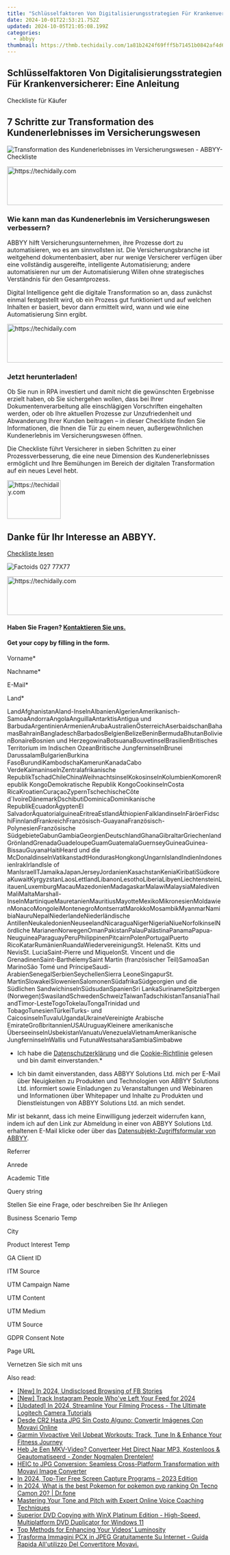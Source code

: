 ```yaml
---
title: "Schlüsselfaktoren Von Digitalisierungsstrategien Für Krankenversicherer: Eine Anleitung"
date: 2024-10-01T22:53:21.752Z
updated: 2024-10-05T21:05:08.199Z
categories:
  - abbyy
thumbnail: https://thmb.techidaily.com/1a81b2424f69fff5b71451b0842af4d68db51d14412d2b2601a20abb71c4f63f.jpg
---
```


## Schlüsselfaktoren Von Digitalisierungsstrategien Für Krankenversicherer: Eine Anleitung

Checkliste für Käufer

## 7 Schritte zur Transformation des Kundenerlebnisses im Versicherungswesen

![Transformation des Kundenerlebnisses im Versicherungswesen - ABBYY-Checkliste](https://static1.abbyy.com/abbyycommedia/32736/27c-7-steps-transform-customer-experience-de-262x340.png)

<!-- affiliate ads begin -->
<a href="https://appsumo.8odi.net/c/5597632/2075476/7443" target="_top" id="2075476">
  <img src="//a.impactradius-go.com/display-ad/7443-2075476" border="0" alt="https://techidaily.com" width="728" height="90"/>
</a>
<img height="0" width="0" src="https://appsumo.8odi.net/i/5597632/2075476/7443" style="position:absolute;visibility:hidden;" border="0" />
<!-- affiliate ads end -->

### Wie kann man das Kundenerlebnis im Versicherungswesen verbessern?

ABBYY hilft Versicherungsunternehmen, ihre Prozesse dort zu automatisieren, wo es am sinnvollsten ist. Die Versicherungsbranche ist weitgehend dokumentenbasiert, aber nur wenige Versicherer verfügen über eine vollständig ausgereifte, intelligente Automatisierung; andere automatisieren nur um der Automatisierung Willen ohne strategisches Verständnis für den Gesamtprozess.

Digital Intelligence geht die digitale Transformation so an, dass zunächst einmal festgestellt wird, ob ein Prozess gut funktioniert und auf welchen Inhalten er basiert, bevor dann ermittelt wird, wann und wie eine Automatisierung Sinn ergibt.

<!-- affiliate ads begin -->
<a href="https://appsumo.8odi.net/c/5597632/2082520/7443" target="_top" id="2082520">
  <img src="//a.impactradius-go.com/display-ad/7443-2082520" border="0" alt="https://techidaily.com" width="728" height="90"/>
</a>
<img height="0" width="0" src="https://appsumo.8odi.net/i/5597632/2082520/7443" style="position:absolute;visibility:hidden;" border="0" />
<!-- affiliate ads end -->

### Jetzt herunterladen!

Ob Sie nun in RPA investiert und damit nicht die gewünschten Ergebnisse erzielt haben, ob Sie sichergehen wollen, dass bei Ihrer Dokumentenverarbeitung alle einschlägigen Vorschriften eingehalten werden, oder ob Ihre aktuellen Prozesse zur Unzufriedenheit und Abwanderung Ihrer Kunden beitragen – in dieser Checkliste finden Sie Informationen, die Ihnen die Tür zu einem neuen, außergewöhnlichen Kundenerlebnis im Versicherungswesen öffnen.

Die Checkliste führt Versicherer in sieben Schritten zu einer Prozessverbesserung, die eine neue Dimension des Kundenerlebnisses ermöglicht und Ihre Bemühungen im Bereich der digitalen Transformation auf ein neues Level hebt.

<!-- affiliate ads begin -->
<a href="https://25home.pxf.io/c/5597632/2148637/16836" target="_top" id="2148637">
  <img src="//a.impactradius-go.com/display-ad/16836-2148637" border="0" alt="https://techidaily.com" width="125" height="90"/>
</a>
<img height="0" width="0" src="https://25home.pxf.io/i/5597632/2148637/16836" style="position:absolute;visibility:hidden;" border="0" />
<!-- affiliate ads end -->

## Danke für Ihr Interesse an ABBYY.

[Checkliste lesen](https://digital.abbyy.com/hubfs/content/checklist-insurance-transform-customer-experience-de.pdf "Checkliste lesen") 

![Factoids 027 77X77](https://static4.abbyy.com/abbyycommedia/31652/factoids-027-77x77.svg)

<!-- affiliate ads begin -->
<a href="https://ephamedtechinc.pxf.io/c/5597632/2137207/26400" target="_top" id="2137207">
  <img src="//a.impactradius-go.com/display-ad/26400-2137207" border="0" alt="https://techidaily.com" width="728" height="90"/>
</a>
<img height="0" width="0" src="https://ephamedtechinc.pxf.io/i/5597632/2137207/26400" style="position:absolute;visibility:hidden;" border="0" />
<!-- affiliate ads end -->

#### Haben Sie Fragen? [Kontaktieren Sie uns.](https://tools.techidaily.com/abbyy/products/)

#### Get your copy by filling in the form.

Vorname\*

Nachname\*

E-Mail\*

Land\*

LandAfghanistanAland-InselnAlbanienAlgerienAmerikanisch-SamoaAndorraAngolaAnguillaAntarktisAntigua und BarbudaArgentinienArmenienArubaAustralienÖsterreichAserbaidschanBahamasBahrainBangladeschBarbadosBelgienBelizeBeninBermudaBhutanBolivienBonaireBosnien und HerzegowinaBotsuanaBouvetinselBrasilienBritisches Territorium im Indischen OzeanBritische JungferninselnBrunei DarussalamBulgarienBurkina FasoBurundiKambodschaKamerunKanadaCabo VerdeKaimaninselnZentralafrikanische RepublikTschadChileChinaWeihnachtsinselKokosinselnKolumbienKomorenRepublik KongoDemokratische Republik KongoCookinselnCosta RicaKroatienCuraçaoZypernTschechischeCôte d\`IvoireDänemarkDschibutiDominicaDominikanische RepublikEcuadorÄgyptenEl SalvadorÄquatorialguineaEritreaEstlandÄthiopienFalklandinselnFäröerFidschiFinnlandFrankreichFranzösisch-GuayanaFranzösisch-PolynesienFranzösische SüdgebieteGabunGambiaGeorgienDeutschlandGhanaGibraltarGriechenlandGrönlandGrenadaGuadeloupeGuamGuatemalaGuernseyGuineaGuinea-BissauGuyanaHaitiHeard und die McDonaldinselnVatikanstadtHondurasHongkongUngarnIslandIndienIndonesienIrakIrlandIsle of ManIsraelITJamaikaJapanJerseyJordanienKasachstanKeniaKiribatiSüdkoreaKuwaitKyrgyzstanLaosLettlandLibanonLesothoLiberiaLibyenLiechtensteinLitauenLuxemburgMacauMazedonienMadagaskarMalawiMalaysiaMaledivenMaliMaltaMarshall-InselnMartiniqueMauretanienMauritiusMayotteMexikoMikronesienMoldawienMonacoMongoleiMontenegroMontserratMarokkoMosambikMyanmarNamibiaNauruNepalNiederlandeNiederländische AntillenNeukaledonienNeuseelandNicaraguaNigerNigeriaNiueNorfolkinselNördliche MarianenNorwegenOmanPakistanPalauPalästinaPanamaPapua-NeuguineaParaguayPeruPhilippinenPitcairnPolenPortugalPuerto RicoKatarRumänienRuandaWiedervereinigungSt. HelenaSt. Kitts und NevisSt. LuciaSaint-Pierre und MiquelonSt. Vincent und die GrenadinenSaint-BarthélemySaint Martin (französischer Teil)SamoaSan MarinoSão Tomé und PríncipeSaudi-ArabienSenegalSerbienSeychellenSierra LeoneSingapurSt. MartinSlowakeiSlowenienSalomonenSüdafrikaSüdgeorgien und die Südlichen SandwichinselnSüdsudanSpanienSri LankaSurinameSpitzbergen (Norwegen)SwasilandSchwedenSchweizTaiwanTadschikistanTansaniaThailandTimor-LesteTogoTokelauTongaTrinidad und TobagoTunesienTürkeiTurks- und CaicosinselnTuvaluUgandaUkraineVereinigte Arabische EmirateGroßbritannienUSAUruguayKleinere amerikanische ÜberseeinselnUsbekistanVanuatuVenezuelaVietnamAmerikanische JungferninselnWallis und FutunaWestsaharaSambiaSimbabwe

* Ich habe die [Datenschutzerklärung](https://tools.techidaily.com/abbyy/products/) und die [Cookie-Richtlinie](https://tools.techidaily.com/abbyy/products/) gelesen und bin damit einverstanden.\*

* Ich bin damit einverstanden, dass ABBYY Solutions Ltd. mich per E-Mail über Neuigkeiten zu Produkten und Technologien von ABBYY Solutions Ltd. informiert sowie Einladungen zu Veranstaltungen und Webinaren und Informationen über Whitepaper und Inhalte zu Produkten und Dienstleistungen von ABBYY Solutions Ltd. an mich sendet.  
    
Mir ist bekannt, dass ich meine Einwilligung jederzeit widerrufen kann, indem ich auf den Link zur Abmeldung in einer von ABBYY Solutions Ltd. erhaltenen E-Mail klicke oder über das [Datensubjekt-Zugriffsformular von ABBYY](https://tools.techidaily.com/abbyy/products/).

Referrer

Anrede

Academic Title

Query string

Stellen Sie eine Frage, oder beschreiben Sie Ihr Anliegen

Business Scenario Temp

City

Product Interest Temp

GA Client ID

ITM Source

UTM Campaign Name

UTM Content

UTM Medium

UTM Source

GDPR Consent Note

Page URL

Vernetzen Sie sich mit uns

<ins class="adsbygoogle"
     style="display:block"
     data-ad-format="autorelaxed"
     data-ad-client="ca-pub-7571918770474297"
     data-ad-slot="1223367746"></ins>

<ins class="adsbygoogle"
     style="display:block"
     data-ad-client="ca-pub-7571918770474297"
     data-ad-slot="8358498916"
     data-ad-format="auto"
     data-full-width-responsive="true"></ins>

<span class="atpl-alsoreadstyle">Also read:</span>
<div><ul>
<li><a href="https://facebook-clips.techidaily.com/new-in-2024-undisclosed-browsing-of-fb-stories/"><u>[New] In 2024, Undisclosed Browsing of FB Stories</u></a></li>
<li><a href="https://instagram-videos.techidaily.com/new-track-instagram-people-whove-left-your-feed-for-2024/"><u>[New] Track Instagram People Who've Left Your Feed for 2024</u></a></li>
<li><a href="https://screen-video-capture.techidaily.com/updated-in-2024-streamline-your-filming-process-the-ultimate-logitech-camera-tutorials/"><u>[Updated] In 2024, Streamline Your Filming Process - The Ultimate Logitech Camera Tutorials</u></a></li>
<li><a href="https://discover-brilliant.techidaily.com/desde-cr2-hasta-jpg-sin-costo-alguno-convertir-imagenes-con-movavi-online/"><u>Desde CR2 Hasta JPG Sin Costo Alguno: Convertir Imágenes Con Movavi Online</u></a></li>
<li><a href="https://buynow-help.techidaily.com/garmin-vivoactive-veil-upbeat-workouts-track-tune-in-and-enhance-your-fitness-journey/"><u>Garmin Vivoactive Veil Upbeat Workouts: Track, Tune In & Enhance Your Fitness Journey</u></a></li>
<li><a href="https://discover-brilliant.techidaily.com/heb-je-een-mkv-video-converteer-het-direct-naar-mp3-kostenloos-and-geautomatiseerd-zonder-nogmalen-drentelen/"><u>Heb Je Een MKV-Video? Converteer Het Direct Naar MP3, Kostenloos & Geautomatiseerd - Zonder Nogmalen Drentelen!</u></a></li>
<li><a href="https://discover-brilliant.techidaily.com/heic-to-jpg-conversion-seamless-cross-platform-transformation-with-movavi-image-converter/"><u>HEIC to JPG Conversion: Seamless Cross-Platform Transformation with Movavi Image Converter</u></a></li>
<li><a href="https://desktop-recording.techidaily.com/in-2024-top-tier-free-screen-capture-programs-2023-edition/"><u>In 2024, Top-Tier Free Screen Capture Programs – 2023 Edition</u></a></li>
<li><a href="https://android-pokemon-go.techidaily.com/in-2024-what-is-the-best-pokemon-for-pokemon-pvp-ranking-on-tecno-camon-20-drfone-by-drfone-virtual-android/"><u>In 2024, What is the best Pokemon for pokemon pvp ranking On Tecno Camon 20? | Dr.fone</u></a></li>
<li><a href="https://discover-brilliant.techidaily.com/mastering-your-tone-and-pitch-with-expert-online-voice-coaching-techniques/"><u>Mastering Your Tone and Pitch with Expert Online Voice Coaching Techniques</u></a></li>
<li><a href="https://some-approaches.techidaily.com/superior-dvd-copying-with-winx-platinum-edition-high-speed-multiplatform-dvd-duplicator-for-windows-11/"><u>Superior DVD Copying with WinX Platinum Edition - High-Speed, Multiplatform DVD Duplicator for Windows 11</u></a></li>
<li><a href="https://discover-brilliant.techidaily.com/top-methods-for-enhancing-your-videos-luminosity/"><u>Top Methods for Enhancing Your Videos' Luminosity</u></a></li>
<li><a href="https://discover-brilliant.techidaily.com/trasforma-immagini-pcx-in-jpeg-gratuitamente-su-internet-guida-rapida-allutilizzo-del-convertitore-movavi/"><u>Trasforma Immagini PCX in JPEG Gratuitamente Su Internet - Guida Rapida All'utilizzo Del Convertitore Movavi.</u></a></li>
</ul></div>

